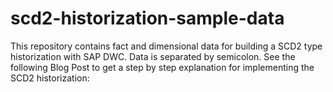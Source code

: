 # scd2-historization-sample-data
This repository contains fact and dimensional data for building a SCD2 type historization with SAP DWC. 
Data is separated by semicolon.
See the following Blog Post to get a step by step explanation for implementing the SCD2 historization:
